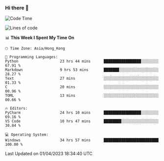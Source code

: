 ### Hi there 👋

<!--
**RoiexLee/RoiexLee** is a ✨ _special_ ✨ repository because its `README.md` (this file) appears on your GitHub profile.

Here are some ideas to get you started:

- 🔭 I’m currently working on ...
- 🌱 I’m currently learning ...
- 👯 I’m looking to collaborate on ...
- 🤔 I’m looking for help with ...
- 💬 Ask me about ...
- 📫 How to reach me: ...
- 😄 Pronouns: ...
- ⚡ Fun fact: ...
-->

<!--START_SECTION:waka-->
![Code Time](http://img.shields.io/badge/Code%20Time-193%20hrs%2010%20mins-blue)

![Lines of code](https://img.shields.io/badge/From%20Hello%20World%20I%27ve%20Written-35.2%20thousand%20lines%20of%20code-blue)

📊 **This Week I Spent My Time On** 

```text
🕑︎ Time Zone: Asia/Hong_Kong

💬 Programming Languages: 
Python                   23 hrs 44 mins      █████████████████░░░░░░░░   67.91 % 
Markdown                 9 hrs 53 mins       ███████░░░░░░░░░░░░░░░░░░   28.27 % 
Text                     27 mins             ░░░░░░░░░░░░░░░░░░░░░░░░░   01.33 % 
C                        20 mins             ░░░░░░░░░░░░░░░░░░░░░░░░░   00.96 % 
TOML                     13 mins             ░░░░░░░░░░░░░░░░░░░░░░░░░   00.66 % 

🔥 Editors: 
PyCharm                  24 hrs 10 mins      █████████████████░░░░░░░░   69.16 % 
VS Code                  10 hrs 47 mins      ████████░░░░░░░░░░░░░░░░░   30.84 % 

💻 Operating System: 
Windows                  34 hrs 57 mins      █████████████████████████   100.00 % 
```


 Last Updated on 01/04/2023 18:34:40 UTC
<!--END_SECTION:waka-->
